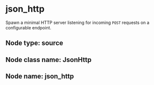 # json_http

Spawn a minimal HTTP server listening for incoming `POST` requests on a
configurable endpoint.

## Node type: source

## Node class name: JsonHttp

## Node name: json_http

